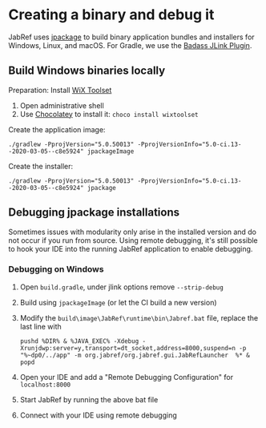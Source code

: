 # Creating a binary and debug it

JabRef uses [jpackage](https://docs.oracle.com/en/java/javase/14/jpackage/) to build binary application bundles and installers for Windows, Linux, and macOS. For Gradle, we use the [Badass JLink Plugin](https://badass-jlink-plugin.beryx.org/releases/latest/).

## Build Windows binaries locally

Preparation: Install [WiX Toolset](https://wixtoolset.org/)

1. Open administrative shell
2. Use [Chocolatey](https://chocolatey.org/) to install it: `choco install wixtoolset`

Create the application image:

`./gradlew -PprojVersion="5.0.50013" -PprojVersionInfo="5.0-ci.13--2020-03-05--c8e5924" jpackageImage`

Create the installer:

`./gradlew -PprojVersion="5.0.50013" -PprojVersionInfo="5.0-ci.13--2020-03-05--c8e5924" jpackage`

## Debugging jpackage installations

Sometimes issues with modularity only arise in the installed version and do not occur if you run from source. Using remote debugging, it's still possible to hook your IDE into the running JabRef application to enable debugging.

### Debugging on Windows

1. Open `build.gradle`, under jlink options remove `--strip-debug`
2. Build using `jpackageImage` \(or let the CI build a new version\)
3. Modify the `build\image\JabRef\runtime\bin\Jabref.bat` file, replace the last line with

   ```text
   pushd %DIR% & %JAVA_EXEC% -Xdebug -Xrunjdwp:server=y,transport=dt_socket,address=8000,suspend=n -p "%~dp0/../app" -m org.jabref/org.jabref.gui.JabRefLauncher  %* & popd
   ```

4. Open your IDE and add a "Remote Debugging Configuration" for `localhost:8000`
5. Start JabRef by running the above bat file
6. Connect with your IDE using remote debugging

